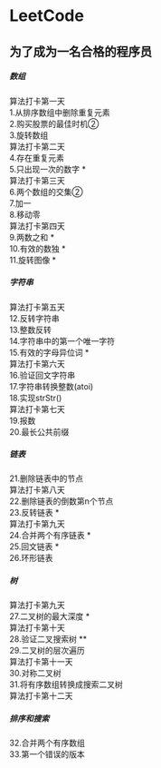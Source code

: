 # LeetCode
## 为了成为一名合格的程序员
##### 数组
算法打卡第一天<br/>
1.从排序数组中删除重复元素<br/>
2.购买股票的最佳时机②<br/>
3.旋转数组<br/>
算法打卡第二天<br/>
4.存在重复元素<br/>
5.只出现一次的数字 *<br/>
算法打卡第三天<br/>
6.两个数组的交集②<br/>
7.加一<br/>
8.移动零<br/>
算法打卡第四天<br/>
9.两数之和 *<br/>
10.有效的数独 *<br/>
11.旋转图像 *<br/>
##### 字符串
算法打卡第五天<br/>
12.反转字符串<br/>
13.整数反转<br/>
14.字符串中的第一个唯一字符<br/>
15.有效的字母异位词 *<br/>
算法打卡第六天<br/>
16.验证回文字符串<br/>
17.字符串转换整数(atoi)<br/>
18.实现strStr()<br/>
算法打卡第七天<br/>
19.报数<br/>
20.最长公共前缀<br/>
##### 链表
21.删除链表中的节点<br/>
算法打卡第八天<br/>
22.删除链表的倒数第n个节点<br/>
23.反转链表 *<br/>
算法打卡第九天<br/>
24.合并两个有序链表 *<br/>
25.回文链表 *<br/>
26.环形链表<br/>
##### 树
算法打卡第九天<br/>
27.二叉树的最大深度 *<br/>
算法打卡第十天<br/>
28.验证二叉搜索树 **<br/>
29.二叉树的层次遍历<br/>
算法打卡第十一天<br/>
30.对称二叉树<br/>
31.将有序数组转换成搜索二叉树<br/>
算法打卡第十二天<br/>
##### 排序和搜索
32.合并两个有序数组<br/>
33.第一个错误的版本<br/>
